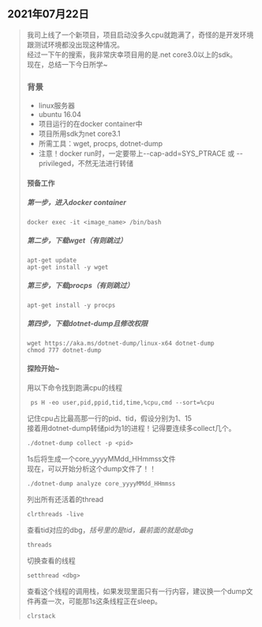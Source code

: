 ## 2021年07月22日
> 我司上线了一个新项目，项目启动没多久cpu就跑满了，奇怪的是开发环境跟测试环境都没出现这种情况。  
> 经过一下午的搜索，我非常庆幸项目用的是.net core3.0以上的sdk。  
> 现在，总结一下今日所学~   
> ### 背景 
>- linux服务器
>- ubuntu 16.04
>- 项目运行的在docker container中
>- 项目所用sdk为net core3.1
>- 所需工具：wget, procps, dotnet-dump    
>- 注意！docker run时，一定要带上--cap-add=SYS_PTRACE 或 --privileged，不然无法进行转储
> #### 预备工作
> ##### 第一步，进入docker container
> ```shell 
> docker exec -it <image_name> /bin/bash
> ```
> ##### 第二步，下载wget（有则跳过）
> ```shell 
> apt-get update
> apt-get install -y wget
> ```
> ##### 第三步，下载procps（有则跳过）
> ```shell
> apt-get install -y procps
> ```
> ##### 第四步，下载dotnet-dump且修改权限
> ```shell
> wget https://aka.ms/dotnet-dump/linux-x64 dotnet-dump
> chmod 777 dotnet-dump
> ```
> #### 探险开始~
> 用以下命令找到跑满cpu的线程
> ```shell
>  ps H -eo user,pid,ppid,tid,time,%cpu,cmd --sort=%cpu
> ```
> 记住cpu占比最高那一行的pid、tid，假设分别为1、15    
> 接着用dotnet-dump转储pid为1的进程！记得要连续多collect几个。
> ```shell
> ./dotnet-dump collect -p <pid>
> ```
> 1s后将生成一个core_yyyyMMdd_HHmmss文件    
> 现在，可以开始分析这个dump文件了！！  
> ````shell
> ./dotnet-dump analyze core_yyyyMMdd_HHmmss 
> ````
> 列出所有还活着的thread
> ```shell
> clrthreads -live 
> ```
> 查看tid对应的dbg，_括号里的是tid，最前面的就是dbg_
> ```shell
> threads
> ```
> 切换查看的线程
> ```shell
> setthread <dbg>
> ```
> 查看这个线程的调用栈，如果发现里面只有一行内容，建议换一个dump文件再查一次，可能那1s这条线程正在sleep。
> ```shell
> clrstack
> ```
